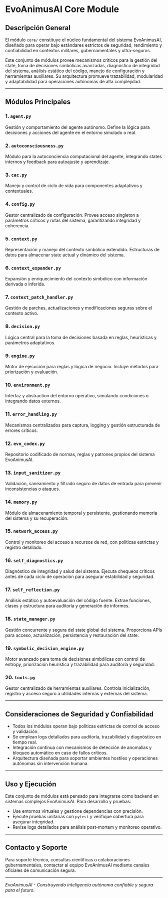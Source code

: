 # EvoAnimusAI Core Module

## Descripción General

El módulo `core/` constituye el núcleo fundamental del sistema EvoAnimusAI, diseñado para operar bajo estándares estrictos de seguridad, rendimiento y confiabilidad en contextos militares, gubernamentales y ultra-seguros.

Este conjunto de módulos provee mecanismos críticos para la gestión del state, toma de decisiones simbólicas avanzadas, diagnóstico de integridad del sistema, análisis estático del código, manejo de configuración y herramientas auxiliares. Su arquitectura promueve trazabilidad, modularidad y adaptabilidad para operaciones autónomas de alta complejidad.

---

## Módulos Principales

### 1. `agent.py`
Gestión y comportamiento del agente autónomo. Define la lógica para decisiones y acciones del agente en el entorno simulado o real.

### 2. `autoconsciousness.py`
Módulo para la autoconciencia computacional del agente, integrando states internos y feedback para autoajuste y aprendizaje.

### 3. `cac.py`
Manejo y control de ciclo de vida para componentes adaptativos y contextuales.

### 4. `config.py`
Gestor centralizado de configuración. Provee acceso singleton a parámetros críticos y rutas del sistema, garantizando integridad y coherencia.

### 5. `context.py`
Representación y manejo del contexto simbólico extendido. Estructuras de datos para almacenar state actual y dinámico del sistema.

### 6. `context_expander.py`  
Expansión y enriquecimiento del contexto simbólico con información derivada o inferida.

### 7. `context_patch_handler.py`  
Gestión de parches, actualizaciones y modificaciones seguras sobre el contexto activo.

### 8. `decision.py`
Lógica central para la toma de decisiones basada en reglas, heurísticas y parámetros adaptativos.

### 9. `engine.py`
Motor de ejecución para reglas y lógica de negocio. Incluye métodos para priorización y evaluación.

### 10. `environment.py`
Interfaz y abstraction del entorno operativo, simulando condiciones o integrando datos externos.

### 11. `error_handling.py`
Mecanismos centralizados para captura, logging y gestión estructurada de errores críticos.

### 12. `evo_codex.py`
Repositorio codificado de normas, reglas y patrones propios del sistema EvoAnimusAI.

### 13. `input_sanitizer.py`
Validación, saneamiento y filtrado seguro de datos de entrada para prevenir inconsistencias o ataques.

### 14. `memory.py`
Módulo de almacenamiento temporal y persistente, gestionando memoria del sistema y su recuperación.

### 15. `network_access.py`
Control y monitoreo del acceso a recursos de red, con políticas estrictas y registro detallado.

### 16. `self_diagnostics.py`
Diagnóstico de integridad y salud del sistema. Ejecuta chequeos críticos antes de cada ciclo de operación para asegurar estabilidad y seguridad.

### 17. `self_reflection.py`
Análisis estático y autoevaluación del código fuente. Extrae funciones, clases y estructura para auditoría y generación de informes.

### 18. `state_manager.py`
Gestión concurrente y segura del state global del sistema. Proporciona APIs para acceso, actualización, persistencia y restauración del state.

### 19. `symbolic_decision_engine.py`
Motor avanzado para toma de decisiones simbólicas con control de entropy, priorización heurística y trazabilidad para auditoría y seguridad.

### 20. `tools.py`
Gestor centralizado de herramientas auxiliares. Controla inicialización, registro y acceso seguro a utilidades internas y externas del sistema.

---

## Consideraciones de Seguridad y Confiabilidad

- Todos los módulos operan bajo políticas estrictas de control de acceso y validación.
- Se emplean logs detallados para auditoría, trazabilidad y diagnóstico en tiempo real.
- Integración continua con mecanismos de detección de anomalías y bloqueo automático en caso de fallos críticos.
- Arquitectura diseñada para soportar ambientes hostiles y operaciones autónomas sin intervención humana.

---

## Uso y Ejecución

Este conjunto de módulos está pensado para integrarse como backend en sistemas complejos EvoAnimusAI. Para desarrollo y pruebas:

- Use entornos virtuales y gestione dependencias con precisión.
- Ejecute pruebas unitarias con `pytest` y verifique cobertura para asegurar integridad.
- Revise logs detallados para análisis post-mortem y monitoreo operativo.

---

## Contacto y Soporte

Para soporte técnico, consultas científicas o colaboraciones gubernamentales, contactar al equipo EvoAnimusAI mediante canales oficiales de comunicación segura.

---

_EvoAnimusAI - Construyendo inteligencia autónoma confiable y segura para el futuro._
